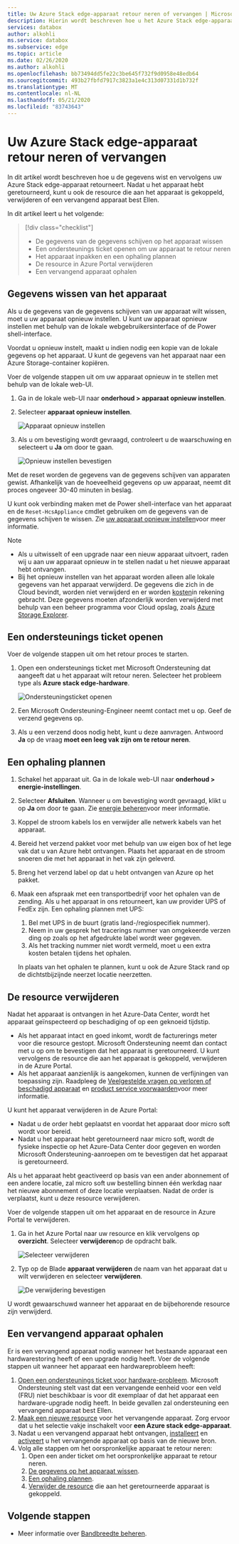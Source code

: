 ```yaml
---
title: Uw Azure Stack edge-apparaat retour neren of vervangen | Microsoft Docs
description: Hierin wordt beschreven hoe u het Azure Stack edge-apparaat retourneert of vervangt.
services: databox
author: alkohli
ms.service: databox
ms.subservice: edge
ms.topic: article
ms.date: 02/26/2020
ms.author: alkohli
ms.openlocfilehash: bb73494dd5fe22c3be645f732f9d0958e48edb64
ms.sourcegitcommit: 493b27fbfd7917c3823a1e4c313d07331d1b732f
ms.translationtype: MT
ms.contentlocale: nl-NL
ms.lasthandoff: 05/21/2020
ms.locfileid: "83743643"
---
```

# <a name="return-or-replace-your-azure-stack-edge-device"></a>Uw Azure Stack edge-apparaat retour neren of vervangen

In dit artikel wordt beschreven hoe u de gegevens wist en vervolgens uw Azure Stack edge-apparaat retourneert. Nadat u het apparaat hebt geretourneerd, kunt u ook de resource die aan het apparaat is gekoppeld, verwijderen of een vervangend apparaat best Ellen.

In dit artikel leert u het volgende:

> [!div class="checklist"]
> * De gegevens van de gegevens schijven op het apparaat wissen
> * Een ondersteunings ticket openen om uw apparaat te retour neren
> * Het apparaat inpakken en een ophaling plannen
> * De resource in Azure Portal verwijderen
> * Een vervangend apparaat ophalen

## <a name="erase-data-from-the-device"></a>Gegevens wissen van het apparaat

Als u de gegevens van de gegevens schijven van uw apparaat wilt wissen, moet u uw apparaat opnieuw instellen. U kunt uw apparaat opnieuw instellen met behulp van de lokale webgebruikersinterface of de Power shell-interface.

Voordat u opnieuw instelt, maakt u indien nodig een kopie van de lokale gegevens op het apparaat. U kunt de gegevens van het apparaat naar een Azure Storage-container kopiëren.

Voer de volgende stappen uit om uw apparaat opnieuw in te stellen met behulp van de lokale web-UI.

1. Ga in de lokale web-UI naar **onderhoud > apparaat opnieuw instellen**.
2. Selecteer **apparaat opnieuw instellen**.

    ![Apparaat opnieuw instellen](media/azure-stack-edge-return-device/device-reset-1.png)

3. Als u om bevestiging wordt gevraagd, controleert u de waarschuwing en selecteert u **Ja** om door te gaan.

    ![Opnieuw instellen bevestigen](media/azure-stack-edge-return-device/device-reset-2.png)  

Met de reset worden de gegevens van de gegevens schijven van apparaten gewist. Afhankelijk van de hoeveelheid gegevens op uw apparaat, neemt dit proces ongeveer 30-40 minuten in beslag.

U kunt ook verbinding maken met de Power shell-interface van het apparaat en de `Reset-HcsAppliance` cmdlet gebruiken om de gegevens van de gegevens schijven te wissen. Zie [uw apparaat opnieuw instellen](azure-stack-edge-connect-powershell-interface.md#reset-your-device)voor meer informatie.

> [!NOTE]
> - Als u uitwisselt of een upgrade naar een nieuw apparaat uitvoert, raden wij u aan uw apparaat opnieuw in te stellen nadat u het nieuwe apparaat hebt ontvangen.
> - Bij het opnieuw instellen van het apparaat worden alleen alle lokale gegevens van het apparaat verwijderd. De gegevens die zich in de Cloud bevindt, worden niet verwijderd en er worden [kosten](https://azure.microsoft.com/pricing/details/storage/)in rekening gebracht. Deze gegevens moeten afzonderlijk worden verwijderd met behulp van een beheer programma voor Cloud opslag, zoals [Azure Storage Explorer](https://azure.microsoft.com/features/storage-explorer/).

## <a name="open-a-support-ticket"></a>Een ondersteunings ticket openen

Voer de volgende stappen uit om het retour proces te starten.

1. Open een ondersteunings ticket met Microsoft Ondersteuning dat aangeeft dat u het apparaat wilt retour neren. Selecteer het probleem type als **Azure stack edge-hardware**.

    ![Ondersteuningsticket openen](media/azure-stack-edge-return-device/open-support-ticket-1.png)  

2. Een Microsoft Ondersteuning-Engineer neemt contact met u op. Geef de verzend gegevens op.
3. Als u een verzend doos nodig hebt, kunt u deze aanvragen. Antwoord **Ja** op de vraag **moet een leeg vak zijn om te retour neren**.


## <a name="schedule-a-pickup"></a>Een ophaling plannen

1. Schakel het apparaat uit. Ga in de lokale web-UI naar **onderhoud > energie-instellingen**.
2. Selecteer **Afsluiten**. Wanneer u om bevestiging wordt gevraagd, klikt u op **Ja** om door te gaan. Zie [energie beheren](data-box-gateway-manage-access-power-connectivity-mode.md#manage-power)voor meer informatie.
3. Koppel de stroom kabels los en verwijder alle netwerk kabels van het apparaat.
4. Bereid het verzend pakket voor met behulp van uw eigen box of het lege vak dat u van Azure hebt ontvangen. Plaats het apparaat en de stroom snoeren die met het apparaat in het vak zijn geleverd.
5. Breng het verzend label op dat u hebt ontvangen van Azure op het pakket.
6. Maak een afspraak met een transportbedrijf voor het ophalen van de zending. Als u het apparaat in ons retourneert, kan uw provider UPS of FedEx zijn. Een ophaling plannen met UPS:

    1. Bel met UPS in de buurt (gratis land-/regiospecifiek nummer).
    2. Neem in uw gesprek het tracerings nummer van omgekeerde verzen ding op zoals op het afgedrukte label wordt weer gegeven.
    3. Als het tracking nummer niet wordt vermeld, moet u een extra kosten betalen tijdens het ophalen.

    In plaats van het ophalen te plannen, kunt u ook de Azure Stack rand op de dichtstbijzijnde neerzet locatie neerzetten.

## <a name="delete-the-resource"></a>De resource verwijderen

Nadat het apparaat is ontvangen in het Azure-Data Center, wordt het apparaat geïnspecteerd op beschadiging of op een geknoeid tijdstip.

- Als het apparaat intact en goed inkomt, wordt de facturerings meter voor die resource gestopt. Microsoft Ondersteuning neemt dan contact met u op om te bevestigen dat het apparaat is geretourneerd. U kunt vervolgens de resource die aan het apparaat is gekoppeld, verwijderen in de Azure Portal.
- Als het apparaat aanzienlijk is aangekomen, kunnen de verfijningen van toepassing zijn. Raadpleeg de [Veelgestelde vragen op verloren of beschadigd apparaat](https://azure.microsoft.com/pricing/details/databox/edge/) en [product service voorwaarden](https://www.microsoft.com/licensing/product-licensing/products)voor meer informatie.  


U kunt het apparaat verwijderen in de Azure Portal:
-    Nadat u de order hebt geplaatst en voordat het apparaat door micro soft wordt voor bereid.
-    Nadat u het apparaat hebt geretourneerd naar micro soft, wordt de fysieke inspectie op het Azure-Data Center door gegeven en worden Microsoft Ondersteuning-aanroepen om te bevestigen dat het apparaat is geretourneerd.

Als u het apparaat hebt geactiveerd op basis van een ander abonnement of een andere locatie, zal micro soft uw bestelling binnen één werkdag naar het nieuwe abonnement of deze locatie verplaatsen. Nadat de order is verplaatst, kunt u deze resource verwijderen.


Voer de volgende stappen uit om het apparaat en de resource in Azure Portal te verwijderen.

1. Ga in het Azure Portal naar uw resource en klik vervolgens op **overzicht**. Selecteer **verwijderen**op de opdracht balk.

    ![Selecteer verwijderen](media/azure-stack-edge-return-device/delete-resource-1.png)

2. Typ op de Blade **apparaat verwijderen** de naam van het apparaat dat u wilt verwijderen en selecteer **verwijderen**.

    ![De verwijdering bevestigen](media/azure-stack-edge-return-device/delete-resource-2.png)

U wordt gewaarschuwd wanneer het apparaat en de bijbehorende resource zijn verwijderd.

## <a name="get-a-replacement-device"></a>Een vervangend apparaat ophalen

Er is een vervangend apparaat nodig wanneer het bestaande apparaat een hardwarestoring heeft of een upgrade nodig heeft. Voer de volgende stappen uit wanneer het apparaat een hardwareprobleem heeft:

1. [Open een ondersteunings ticket voor hardware-probleem](#open-a-support-ticket). Microsoft Ondersteuning stelt vast dat een vervangende eenheid voor een veld (FRU) niet beschikbaar is voor dit exemplaar of dat het apparaat een hardware-upgrade nodig heeft. In beide gevallen zal ondersteuning een vervangend apparaat best Ellen.
2. [Maak een nieuwe resource](azure-stack-edge-deploy-prep.md#create-a-new-resource) voor het vervangende apparaat. Zorg ervoor dat u het selectie vakje inschakelt voor **een Azure stack edge-apparaat**. 
3. Nadat u een vervangend apparaat hebt ontvangen, [installeert](azure-stack-edge-deploy-install.md) en [activeert](azure-stack-edge-deploy-connect-setup-activate.md) u het vervangende apparaat op basis van de nieuwe bron.
4. Volg alle stappen om het oorspronkelijke apparaat te retour neren:
    1. Open een ander ticket om het oorspronkelijke apparaat te retour neren.
    2. [De gegevens op het apparaat wissen](#erase-data-from-the-device).
    3. [Een ophaling plannen](#schedule-a-pickup).
    5. [Verwijder de resource](#delete-the-resource) die aan het geretourneerde apparaat is gekoppeld.



## <a name="next-steps"></a>Volgende stappen

- Meer informatie over [Bandbreedte beheren](azure-stack-edge-manage-bandwidth-schedules.md).
